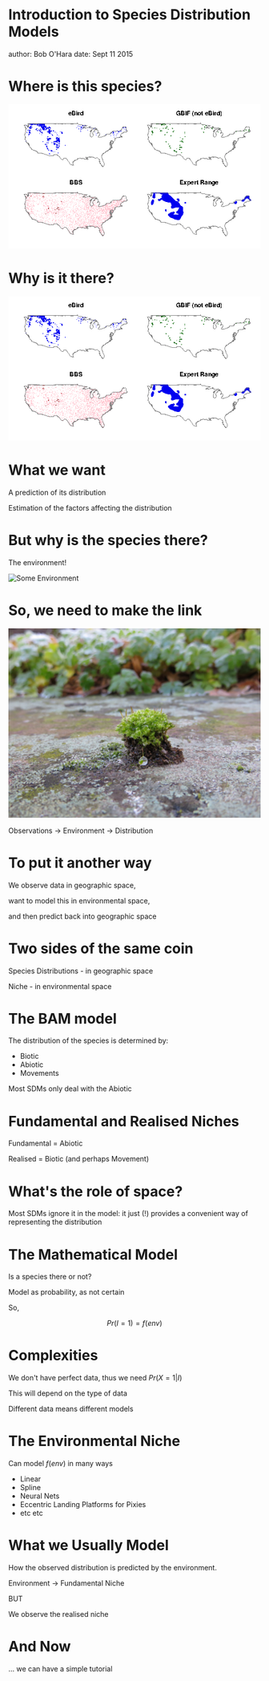 Introduction to Species Distribution Models
========================================================
author: Bob O'Hara
date: Sept 11 2015

Where is this species?
========================================================


![TTWP data](TTWPdata.gif)

Why is it there?
========================================================


![TTWP data](TTWPdata.gif)


What we want
========================================================

A prediction of its distribution

Estimation of the factors affecting the distribution


But why is the species there?
========================================================

The environment!

![Some Environment](IMG_0082.JPG)

So, we need to make the link
========================================================

![Some Environment](IMG_0213.JPG)

Observations -> Environment -> Distribution



To put it another way
========================================================

We observe data in geographic space, 

want to model this in environmental space, 

and then predict back into geographic space

Two sides of the same coin
========================================================

Species Distributions - in geographic space

Niche - in environmental space


The BAM model
========================================================

The distribution of the species is determined by:

 - Biotic 
 - Abiotic
 - Movements

Most SDMs only deal with the Abiotic

Fundamental and Realised Niches
========================================================


Fundamental = Abiotic

Realised = Biotic (and perhaps Movement)


What's the role of space?
========================================================

Most SDMs ignore it in the model: it just (!) provides a convenient way of representing the distribution


The Mathematical Model
========================================================

Is a species there or not?

Model as probability, as not certain

So, 

$$Pr(I=1) = f(env)$$


Complexities
========================================================

We don't have perfect data, thus we need $Pr(X=1|I)$

This will depend on the type of data

Different data means different models


The Environmental Niche
========================================================

Can model $f(env)$ in many ways

- Linear
- Spline
- Neural Nets
- Eccentric Landing Platforms for Pixies
- etc etc

What we Usually Model
========================================================

How the observed distribution is predicted by the environment.

Environment -> Fundamental Niche

BUT

We observe the realised niche


And Now
========================================================

...  we can have a simple tutorial



